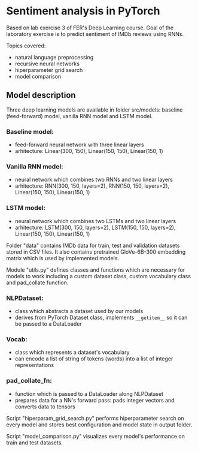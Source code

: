 # Sentiment analysis in PyTorch
Based on lab exercise 3 of FER's Deep Learning course. Goal of the laboratory exercise is to predict sentiment of IMDb reviews using RNNs.

Topics covered: 
* natural language preprocessing
* recursive neural networks
* hiperparameter grid search
* model comparison

## Model description
Three deep learning models are available in folder src/models: baseline (feed-forward) model, vanilla RNN model and LSTM model.

### Baseline model: 
* feed-forward neural network with three linear layers 
* arhitecture: Linear(300, 150), Linear(150, 150), Linear(150, 1)

### Vanilla RNN model: 
* neural network which combines two RNNs and two linear layers
* arhitecture: RNN(300, 150, layers=2), RNN(150, 150, layers=2), Linear(150, 150), Linear(150, 1)

### LSTM model:
* neural network which combines two LSTMs and two linear layers
* arhitecture: LSTM(300, 150, layers=2), LSTM(150, 150, layers=2), Linear(150, 150), Linear(150, 1)

Folder "data" contains IMDb data for train, test and validation datasets stored in CSV files. It also contains pretrained GloVe-6B-300 embedding matrix which is used by implemented models.

Module "utils.py" defines classes and functions which are necessary for models to work including a custom dataset class, custom vocabulary class and pad_collate function.

### NLPDataset:
* class which abstracts a dataset used by our models
* derives from PyTorch Dataset class, implements ```__getitem__``` so it can be passed to a DataLoader

### Vocab:
* class which represents a dataset's vocabulary
* can encode a list of string of tokens (words) into a list of integer representations

### pad_collate_fn:
* function which is passed to a DataLoader along NLPDataset
* prepares data for a NN's forward pass: pads integer vectors and converts data to tensors 

Script "hiperparam_grid_search.py" performs hiperparameter search on every model and stores best configuration and model state in output folder.

Script "model_comparison.py" visualizes every model's performance on train and test datasets.  
